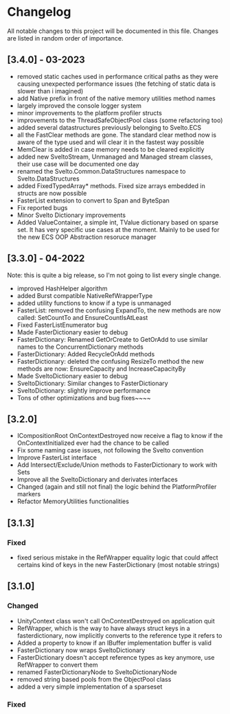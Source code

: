 # Changelog
All notable changes to this project will be documented in this file. Changes are listed in random order of importance.

## [3.4.0] - 03-2023

* removed static caches used in performance critical paths as they were causing unexpected performance issues (the fetching of static data is slower than i imagined)
* add Native prefix in front of the native memory utilities method names
* largely improved the console logger system
* minor improvements to the platform profiler structs
* improvements to the ThreadSafeObjectPool class (some refactoring too)
* added several datastructures previously belonging to Svelto.ECS
* all the FastClear methods are gone. The standard clear method now is aware of the type used and will clear it in the fastest way possible
* MemClear is added in case memory needs to be cleared explicitly
* added new SveltoStream, Unmanaged and Managed stream classes, their use case will be documented one day
* renamed the Svelto.Common.DataStructures namespace to Svelto.DataStructures
* added FixedTypedArray* methods. Fixed size arrays embedded in structs are now possible
* FasterList extension to convert to Span and ByteSpan
* Fix reported bugs
* Minor Svelto Dictionary improvements
* Added ValueContainer, a simple int, TValue dictionary based on sparse set. It has very specific use cases at the moment. Mainly to be used for the new ECS OOP Abstraction resoruce manager


## [3.3.0] - 04-2022

Note: this is quite a big release, so I'm not going to list every single change.

* improved HashHelper algorithm
* added Burst compatible NativeRefWrapperType
* added utility functions to know if a type is unmanaged
* FasterList: removed the confusing ExpandTo, the new methods are now called: SetCountTo and EnsureCountIsAtLeast
* Fixed FasterListEnumerator bug
* Made FasterDictionary easier to debug
* FasterDictionary: Renamed GetOrCreate to GetOrAdd to use similar names to the ConcurrentDictionary methods
* FasterDictionary: Added RecycleOrAdd methods
* FasterDictionary: deleted the confusing ResizeTo method the new methods are now: EnsureCapacity and IncreaseCapacityBy
* Made SveltoDictionary easier to debug
* SveltoDictionary: Similar changes to FasterDictionary
* SveltoDictionary: slightly improve performance
* Tons of other optimizations and bug fixes~~~~

## [3.2.0]

* ICompositionRoot OnContextDestroyed now receive a flag to know if the OnContextInitialized ever had the chance to be called
* Fix some naming case issues, not following the Svelto convention
* Improve FasterList interface
* Add Intersect/Exclude/Union methods to FasterDictionary to work with Sets
* Improve all the SveltoDictionary and derivates interfaces
* Changed (again and still not final) the logic behind the PlatformProfiler markers
* Refactor MemoryUtilities functionalities

## [3.1.3]

### Fixed

* fixed serious mistake in the RefWrapper equality logic that could affect certains kind of keys in the new FasterDictionary (most notable strings)

## [3.1.0]

### Changed

* UnityContext class won't call OnContextDestroyed on application quit
* RefWrapper, which is the way to have always struct keys in a fasterdictionary, now implicitly converts to the reference type it refers to
* Added a property to know if an IBuffer implementation buffer is valid
* FasterDictionary now wraps SveltoDictionary
* FasterDictionary doesn't accept reference types as key anymore, use RefWrapper to convert them
* renamed FasterDictionaryNode to SveltoDictionaryNode
* removed string based pools from the ObjectPool class
* added a very simple implementation of a sparseset

### Fixed


